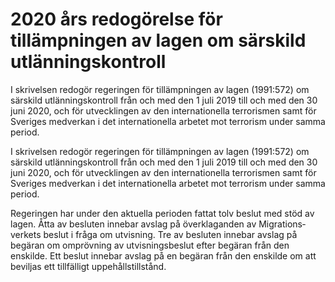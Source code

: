 # 2020 års redogörelse för tillämpningen av lagen om särskild utlänningskontroll

I skrivelsen redogör regeringen för tillämp­ningen av lagen (1991:572) om särskild utlännings­kontroll från och med den 1 juli 2019 till och med den 30 juni 2020, och för utveck­lingen av den inter­natio­nella terrorismen samt för Sveriges medverkan i det inter­nationella arbetet mot terrorism under samma period.

I skrivelsen redogör regeringen för tillämp­ningen av lagen (1991:572) om särskild utlännings­kontroll från och med den 1 juli 2019 till och med den 30 juni 2020, och för utveck­lingen av den inter­natio­nella terrorismen samt för Sveriges medverkan i det inter­nationella arbetet mot terrorism under samma period.

Regeringen har under den aktuella perioden fattat tolv beslut med stöd av lagen. Åtta av besluten innebar avslag på över­klaganden av Migrations­verkets beslut i fråga om utvisning. Tre av besluten innebar avslag på begäran om ompröv­ning av utvisnings­beslut efter begäran från den enskilde. Ett beslut innebar avslag på en begäran från den enskilde om att beviljas ett till­fälligt uppe­hålls­tillstånd.

